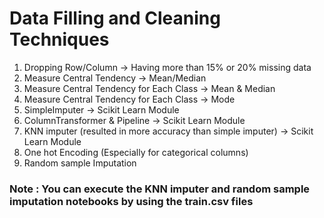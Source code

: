 # Data Filling and Cleaning Techniques

1. Dropping Row/Column -> Having more than 15% or 20% missing data <br>
2. Measure Central Tendency -> Mean/Median <br>
3. Measure Central Tendency for Each Class -> Mean & Median<br>
4. Measure Central Tendency for Each Class -> Mode <br>
5. SimpleImputer -> Scikit Learn Module <br>
6. ColumnTransformer & Pipeline -> Scikit Learn Module <br>
7. KNN imputer (resulted in more accuracy than simple imputer) -> Scikit Learn Module <br>
8. One hot Encoding (Especially for categorical columns) <br>
9. Random sample Imputation
    
### Note : You can execute the KNN imputer and random sample imputation notebooks by using the train.csv files
